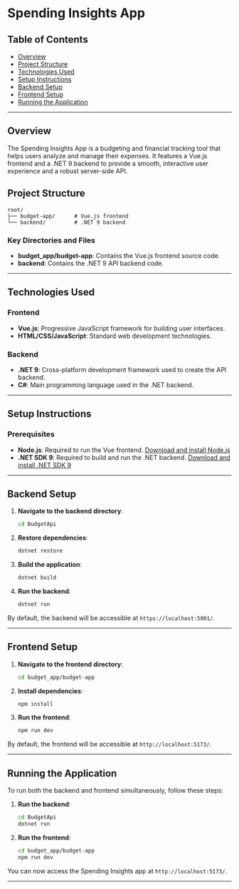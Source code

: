 # Spending Insights App

## Table of Contents
- [Overview](#overview)
- [Project Structure](#project-structure)
- [Technologies Used](#technologies-used)
- [Setup Instructions](#setup-instructions)
- [Backend Setup](#backend-setup)
- [Frontend Setup](#frontend-setup)
- [Running the Application](#running-the-application)

---

## Overview
The Spending Insights App is a budgeting and financial tracking tool that helps users analyze and manage their expenses. It features a Vue.js frontend and a .NET 9 backend to provide a smooth, interactive user experience and a robust server-side API.

## Project Structure
```
root/
├── budget-app/      # Vue.js frontend
└── backend/         # .NET 9 backend
```

### Key Directories and Files
- **budget_app/budget-app**: Contains the Vue.js frontend source code.
- **backend**: Contains the .NET 9 API backend code.

---

## Technologies Used

### Frontend
- **Vue.js**: Progressive JavaScript framework for building user interfaces.
- **HTML/CSS/JavaScript**: Standard web development technologies.

### Backend
- **.NET 9**: Cross-platform development framework used to create the API backend.
- **C#**: Main programming language used in the .NET backend.

---

## Setup Instructions

### Prerequisites
- **Node.js**: Required to run the Vue frontend. [Download and install Node.js](https://nodejs.org/)
- **.NET SDK 9**: Required to build and run the .NET backend. [Download and install .NET SDK 9](https://dotnet.microsoft.com/)

---

## Backend Setup
1. **Navigate to the backend directory**:
   ```bash
   cd BudgetApi
   ```

2. **Restore dependencies**:
   ```bash
   dotnet restore
   ```

3. **Build the application**:
   ```bash
   dotnet build
   ```

4. **Run the backend**:
   ```bash
   dotnet run
   ```

By default, the backend will be accessible at `https://localhost:5001/`.

---

## Frontend Setup
1. **Navigate to the frontend directory**:
   ```bash
   cd budget_app/budget-app
   ```

2. **Install dependencies**:
   ```bash
   npm install
   ```

3. **Run the frontend**:
   ```bash
   npm run dev
   ```

By default, the frontend will be accessible at `http://localhost:5173/`.

---

## Running the Application
To run both the backend and frontend simultaneously, follow these steps:

1. **Run the backend**:
   ```bash
   cd BudgetApi
   dotnet run
   ```

2. **Run the frontend**:
   ```bash
   cd budget_app/budget-app
   npm run dev
   ```

You can now access the Spending Insights app at `http://localhost:5173/`.

---


